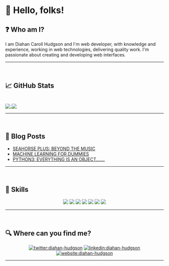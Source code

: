 # :wave: Hello, folks!  

## :question: Who am I?

<p align='center'>

I am Diahan Caroll Hudgson and I'm web developer, with knowledge and experience, working in web technologies, delivering quality work. I'm passionate about creating and developing web interfaces.

</p>

***

<br>

## :chart_with_upwards_trend:  GitHub Stats

<br>
<a href="https://github.com/Caroll1889/">
  <img align="center" src="https://github-readme-stats.vercel.app/api/top-langs/?username=Caroll1889&langs_count=8&layout=compact"/>
</a>

<a href="https://github.com/Caroll1889/">
  <img align="center" src="https://github-readme-stats.vercel.app/api?username=Caroll1889&show_icons=true&theme=dracula" />
</a>

***

<br>

## :newspaper: Blog Posts
* [SEAHORSE PLUS: BEYOND THE MUSIC](https://medium.com/@carollhudgson/seahorse-plus-beyond-the-music-868e8f8451b2) 
* [MACHINE LEARNING FOR DUMMIES](https://medium.com/@carollhudgson/machine-learning-for-dummies-ef27ff6d87c0)
* [PYTHON3: EVERYTHING IS AN OBJECT…….](https://medium.com/@carollhudgson/python3-mutable-immutable-everything-is-object-d2c004f2705c)

***
<br>

## 	:rocket: Skills


<p align="center">
<img src="https://img.icons8.com/ios/100/000000/html-filetype--v2.png"/>
<img src="https://img.icons8.com/color/100/000000/css3.png"/>
<img src="https://img.icons8.com/color/100/000000/javascript.png"/>
<img src="https://img.icons8.com/color/96/000000/bootstrap.png"/>
<img src="https://img.icons8.com/ios-glyphs/100/000000/github.png"/>
<img src="https://img.icons8.com/color/100/000000/mongodb.png"/>
<img src="https://img.icons8.com/color/100/000000/python.png"/>
</p>

***

<br>

## :mag: Where can you find me?

<p align="center">
<a href="https://twitter.com/diacaroll" target="_blank">
    <img src="https://img.icons8.com/bubbles/100/000000/twitter.png"/ alt="twitter:diahan-hudgson"></a>
<a href="https://www.linkedin.com/in/diahan-hudgson/" target="_blank">
    <img src="https://img.icons8.com/bubbles/100/000000/linkedin.png"/ alt="linkedin:diahan-hudgson"></a>
<a href="https://my-website-ten-delta.vercel.app/" target="_blank">    
    <img src="https://img.icons8.com/bubbles/100/000000/web.png"/ alt="website:diahan-hudgson"></a>
</p>

***

